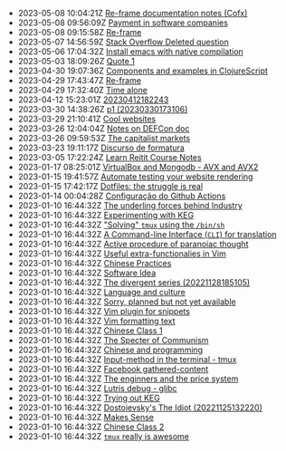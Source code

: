* 2023-05-08 10:04:21Z [Re-frame documentation notes (Cofx)](../49)
* 2023-05-08 09:56:09Z [Payment in software companies](../48)
* 2023-05-08 09:15:58Z [Re-frame](../47)
* 2023-05-07 14:56:59Z [Stack Overflow Deleted question](../46)
* 2023-05-06 17:04:32Z [Install emacs with native compilation](../45)
* 2023-05-03 18:09:26Z [Quote 1](../43)
* 2023-04-30 19:07:36Z [Components and examples in ClojureScript](../42)
* 2023-04-29 17:43:47Z [Re-frame](../41)
* 2023-04-29 17:32:40Z [Time alone](../40)
* 2023-04-12 15:23:01Z [20230412182243](../39)
* 2023-03-30 14:38:26Z [p1 (20230330173106)](../38)
* 2023-03-29 21:10:41Z [Cool websites](../37)
* 2023-03-26 12:04:04Z [Notes on DEFCon doc](../35)
* 2023-03-26 09:59:53Z [The capitalist markets](../34)
* 2023-03-23 19:11:17Z [Discurso de formatura](../33)
* 2023-03-05 17:22:24Z [Learn Reitit Course Notes](../32)
* 2023-01-17 08:25:01Z [VirtualBox and Mongodb - AVX and AVX2](../31)
* 2023-01-15 19:41:57Z [Automate testing your website rendering](../29)
* 2023-01-15 17:42:17Z [Dotfiles: the struggle is real](../28)
* 2023-01-14 00:04:28Z [Configuração do Github Actions](../27)
* 2023-01-10 16:44:32Z [The underling forces behind Industry](../8)
* 2023-01-10 16:44:32Z [Experimenting with KEG](../5)
* 2023-01-10 16:44:32Z ["Solving" `tmux` using the `/bin/sh`](../24)
* 2023-01-10 16:44:32Z [A Command-line Interface (`CLI`) for translation](../16)
* 2023-01-10 16:44:32Z [Active procedure of paranoiac thought ](../15)
* 2023-01-10 16:44:32Z [Useful extra-functionalies in Vim](../12)
* 2023-01-10 16:44:32Z [Chinese Practices](../20)
* 2023-01-10 16:44:32Z [Software Idea](../26)
* 2023-01-10 16:44:32Z [The divergent series (20221128185105)](../9)
* 2023-01-10 16:44:32Z [Language and culture](../21)
* 2023-01-10 16:44:32Z [Sorry, planned but not yet available](../0)
* 2023-01-10 16:44:32Z [Vim plugin for snippets](../13)
* 2023-01-10 16:44:32Z [Vim formatting text](../7)
* 2023-01-10 16:44:32Z [Chinese Class 1](../22)
* 2023-01-10 16:44:32Z [The Specter of Communism](../11)
* 2023-01-10 16:44:32Z [Chinese and programming](../19)
* 2023-01-10 16:44:32Z [Input-method in the terminal - tmux](../17)
* 2023-01-10 16:44:32Z [Facebook gathered-content](../6)
* 2023-01-10 16:44:32Z [The enginners and the price system](../4)
* 2023-01-10 16:44:32Z [Lutris debug - glibc](../18)
* 2023-01-10 16:44:32Z [Trying out KEG](../1)
* 2023-01-10 16:44:32Z [Dostoievsky's The Idiot (20221125132220)](../3)
* 2023-01-10 16:44:32Z [Makes Sense](../2)
* 2023-01-10 16:44:32Z [Chinese Class 2](../25)
* 2023-01-10 16:44:32Z [`tmux` really is awesome](../10)

